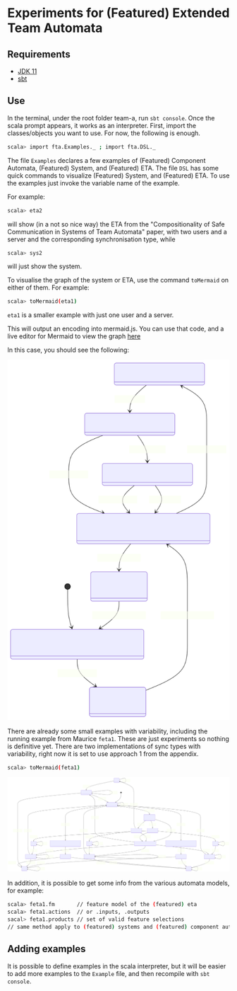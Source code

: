 # Experiments for (Featured) Extended Team Automata

## Requirements 

- [JDK 11](https://www.oracle.com/java/technologies/javase-jdk11-downloads.html)
- [sbt](https://www.scala-sbt.org/)

## Use

In the terminal, under the root folder team-a, run `sbt console`. 
Once the scala prompt appears, it works as an interpreter. 
First, import the classes/objects you want to use.
For now, the following is enough.
```bash
scala> import fta.Examples._ ; import fta.DSL._
```
The file `Examples` declares a few examples of (Featured) Component Automata,
(Featured) System, and (Featured) ETA. The file `DSL` has some quick commands to visualize
(Featured) System, and (Featured) ETA.
To use the examples just invoke the variable name of the example.

For example:
```bash 
scala> eta2
```
will show (in a not so nice way) the ETA from the 
"Compositionality of Safe Communication in Systems of Team Automata" paper, 
with two users and a server and the corresponding synchronisation type, while
```bash 
scala> sys2
```
will just show the system. 

To visualise the graph of the system or ETA, use the command `toMermaid` on either of them. 
For example: 

```bash
scala> toMermaid(eta1)
```
`eta1` is a smaller example with just one user and a server.

This will output an encoding into mermaid.js. 
You can use that code, and a live editor for Mermaid to view the graph 
[here](https://mermaid-js.github.io/mermaid-live-editor/) 

In this case, you should see the following: 

![smaller ETA from previous paper - one user and one server ](img/eta.svg)

There are already some small examples with variability, 
including the running example from Maurice `feta1`.
These are just experiments so nothing is definitive yet.
There are two implementations of sync types with variability, 
right now it is set to use approach 1 from the appendix. 


```bash 
scala> toMermaid(feta1) 
```
![running example with 2 runners and a controller](img/feta.svg)

In addition, it is possible to get some info from the various automata models, 
for example:

```bash
scala> feta1.fm       // feature model of the (featured) eta
scala> feta1.actions  // or .inputs, .outputs
sacal> feta1.products // set of valid feature selections
// same method apply to (featured) systems and (featured) component automata
```

## Adding examples

It is possible to define examples in the scala interpreter, 
but it will be easier to add more examples to the `Example` file, and then 
recompile with `sbt console`.







